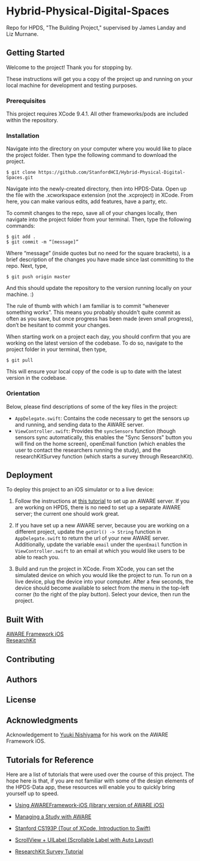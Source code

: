 # Hybrid-Physical-Digital-Spaces
Repo for HPDS, "The Building Project," supervised by James Landay and Liz Murnane.

## Getting Started
Welcome to the project! Thank you for stopping by.

These instructions will get you a copy of the project up and running on your local machine for development and testing purposes.

### Prerequisites
This project requires XCode 9.4.1. All other frameworks/pods are included within the repository.

### Installation
Navigate into the directory on your computer where you would like to place the project folder. Then type the following command to download the project.

```
$ git clone https://github.com/StanfordHCI/Hybrid-Physical-Digital-Spaces.git
```

Navigate into the newly-created directory, then into HPDS-Data. Open up the file with the .xcworkspace extension (not the .xcproject) in XCode. From here, you can make various edits, add features, have a party, etc.

To commit changes to the repo, save all of your changes locally, then navigate into the project folder from your terminal. Then, type the following commands:

```
$ git add .
$ git commit -m “[message]”
```

Where “message” (inside quotes but no need for the square brackets), is a brief description of the changes you have made since  last committing to the repo. Next, type,

```
$ git push origin master
```

And this should update the repository to the version running locally on your machine. :)

The rule of thumb with which I am familiar is to commit “whenever something works”. This means you probably shouldn't quite commit as often as you save, but once progress has been made (even small progress), don’t be hesitant to commit your changes.

When starting work on a project each day, you should confirm that you are working on the latest version of the codebase. To do so, navigate to the project folder in your terminal, then type,

```
$ git pull
```

This will ensure your local copy of the code is up to date with the latest version in the codebase.

### Orientation

Below, please find descriptions of some of the key files in the project:

* ```AppDelegate.swift```: Contains the code necessary to get the sensors up and running, and sending data to the AWARE server.
* ```ViewController.swift```: Provides the ```syncSensors``` function (though sensors sync automatically, this enables the "Sync Sensors" button you will find on the home screen), openEmail function (which enables the user to contact the researchers running the study), and the researchKitSurvey function (which starts a survey through ResearchKit).

## Deployment
To deploy this project to an iOS simulator or to a live device:

1. Follow the instructions at [this tutorial](http://www.awareframework.com/run-a-study-with-aware/) to set up an AWARE server. If you are working on HPDS, there is no need to set up a separate AWARE server; the current one should work great.

2. If you have set up a new AWARE server, because you are working on a different project, update the ```getUrl() -> String``` function in ```AppDelegate.swift``` to return the url of your new AWARE server. Additionally, update the variable ```email``` under the ```openEmail``` function in ```ViewController.swift``` to an email at which you would like users to be able to reach you.

3. Build and run the project in XCode. From XCode, you can set the simulated device on which you would like the project to run. To run on a live device, plug the device into your computer. After a few seconds, the device should become available to select from the menu in the top-left corner (to the right of the play button). Select your device, then run the project.

## Built With
[AWARE Framework iOS](https://github.com/tetujin/AWAREFramework-iOS)  
[ResearchKit](https://github.com/ResearchKit/ResearchKit)

## Contributing

## Authors

## License

## Acknowledgments
Acknowledgement to [Yuuki Nishiyama](https://github.com/tetujin) for his work on the AWARE Framework iOS.

## Tutorials for Reference
Here are a list of tutorials that were used over the course of this project. The hope here is that, if you are not familiar with some of the design elements of the HPDS-Data app, these resources will enable you to quickly bring yourself up to speed.

* [Using AWAREFramework-iOS (library version of AWARE iOS)](http://www.awareframework.com/creating-a-standalone-ios-application-with-awareframework-ios/)

* [Managing a Study with AWARE](http://www.awareframework.com/run-a-study-with-aware/)

* [Stanford CS193P (Tour of XCode, Introduction to Swift)](https://www.youtube.com/playlist?list=PLPA-ayBrweUz32NSgNZdl0_QISw-f12Ai)

* [ScrollView + UILabel (Scrollable Label with Auto Layout)](https://www.youtube.com/watch?v=odOLFazBBsU)

* [ResearchKit Survey Tutorial](https://www.raywenderlich.com/104575/researchkit-tutorial-with-swift)
